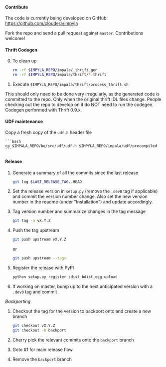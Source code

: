 #### Contribute

The code is currently being developed on GitHub: https://github.com/cloudera/impyla

Fork the repo and send a pull request against `master`.  Contributions welcome!


#### Thrift Codegen

0. To clean up

    ```bash
    rm -rf $IMPYLA_REPO/impala/_thrift_gen
    rm -rf $IMPYLA_REPO/impala/thrift/*.thrift
    ```

1. Execute `$IMPYLA_REPO/impala/thrift/process_thrift.sh`

This should only need to be done very irregularly, as the generated code is
committed to the repo.  Only when the original thrift IDL files change. People
checking out the repo to develop on it do NOT need to run the codegen.  Codegen
performed with Thrift 0.9.x.


#### UDF maintenance

Copy a fresh copy of the `udf.h` header file

    ```bash
    cp $IMPALA_REPO/be/src/udf/udf.h $IMPYLA_REPO/impala/udf/precompiled
    ```

#### Release

1. Generate a summary of all the commits since the last release

    ```bash
    git log $LAST_RELEASE_TAG..HEAD
    ```

2. Set the release version in `setup.py` (remove the `.dev0` tag if applicable)
and commit the version number change.  Also set the new version number in the
readme (under "Installation") and update accordingly.

3. Tag version number and summarize changes in the tag message

    ```bash
    git tag -a vX.Y.Z
    ```

4. Push the tag upstream

    ```bash
    git push upstream vX.Y.Z
    ```

    or

    ```bash
    git push upstream --tags
    ```

5. Register the release with PyPI

    ```bash
    python setup.py register sdist bdist_egg upload
    ```

6. If working on master, bump up to the next anticipated version with a `.dev0`
tag and commit


*Backporting*

1. Checkout the tag for the version to backport onto and create a new branch

    ```bash
    git checkout vX.Y.Z
    git checkout -b backport
    ```

2. Cherry pick the relevant commits onto the `backport` branch

3. Goto #1 for main release flow

4. Remove the `backport` branch
